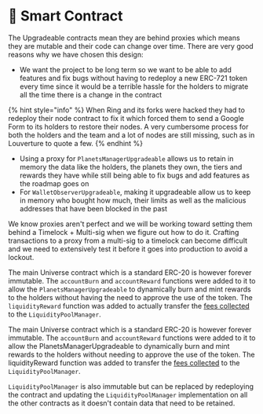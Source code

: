 # 📔 Smart Contract

The Upgradeable contracts mean they are behind proxies which means they are mutable and their code can change over time. There are very good reasons why we have chosen this design:

* We want the project to be long term so we want to be able to add features and fix bugs without having to redeploy a new ERC-721 token every time since it would be a terrible hassle for the holders to migrate all the time there is a change in the contract

{% hint style="info" %}
When Ring and its forks were hacked they had to redeploy their node contract to fix it which forced them to send a Google Form to its holders to restore their nodes. A very cumbersome process for both the holders and the team and a lot of nodes are still missing, such as in Louverture to quote a few.
{% endhint %}

* Using a proxy for `PlanetsManagerUpgradeable` allows us to retain in memory the data like the holders, the planets they own, the tiers and rewards they have while still being able to fix bugs and add features as the roadmap goes on
* For `WalletObserverUpgradeable`, making it upgradeable allow us to keep in memory who bought how much, their limits as well as the malicious addresses that have been blocked in the past

We know proxies aren't perfect and we will be working toward setting them behind a Timelock + Multi-sig when we figure out how to do it. Crafting transactions to a proxy from a multi-sig to a timelock can become difficult and we need to extensively test it before it goes into production to avoid a lockout.

The main Universe contract which is a standard ERC-20 is however forever immutable. The `accountBurn` and `accountReward` functions were added to it to allow the `PlanetsManagerUpgradeable` to dynamically burn and mint rewards to the holders without having the need to approve the use of the token. The `liquidityReward` function was added to actually transfer the [fees collected](broken-reference) to the `LiquidityPoolManager`.

The main Universe contract which is a standard ERC-20 is however forever immutable. The `accountBurn` and `accountReward` functions were added to it to allow the PlanetsManagerUpgradeable to dynamically burn and mint rewards to the holders without needing to approve the use of the token. The liquidityReward function was added to transfer the [fees collected](broken-reference) to the `LiquidityPoolManager`.

`LiquidityPoolManager` is also immutable but can be replaced by redeploying the contract and updating the `LiquidityPoolManager` implementation on all the other contracts as it doesn't contain data that need to be retained.
